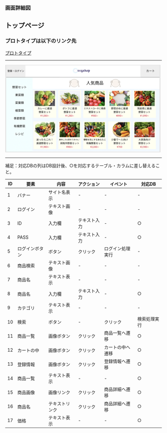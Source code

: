 ### 画面詳細図
## トップページ
### プロトタイプは以下のリンク先
[プロトタイプ](https://www.figma.com/file/2EgRnpiz4z8ARzYYjZVu5l/originalsite)
*****
<img src="img/original.png" width="500">

*****
補足：対応DBの列はDB設計後、○を対応するテーブル・カラムに差し替えること。

| ID | 要素 | 内容 | アクション | イベント | 対応DB |
|----|-----|------|--------|--------|-------|
|1   |バナー|サイト名表示|-    |-       |-      |
|2   |ログイン|テキスト画像|-   |-       |-      |
|3   |ID|入力欄|テキスト入力   |-       |○     |
|4   |PASS|入力欄|テキスト入力 |-       |○     |
|5   |ログインボタン|ボタン|クリック|ログイン処理実行|- |
|6   |商品検索|テキスト画像|-   |-       |-      |
|7   |商品名|テキスト表示|-    |-       |-      |
|8   |商品名|入力欄|テキスト入力|-       |○      |
|9   |カテゴリ|テキスト表示|-   |-       |-      |
|10  |検索|ボタン|-   |クリック  |検索処理実行|○　　　　　　　　　　　|
|11  |商品一覧|画像ボタン|クリック|商品一覧へ遷移|○      |
|12  |カートの中|画像ボタン|クリック|カートの中へ遷移|○      |
|13  |登録情報|画像ボタン|クリック|登録情報へ遷移|○      |
|14  |商品一覧|テキスト表示|-   |-       |○      |
|15  |商品画像|画像リンク|クリック|商品詳細へ遷移|○      |
|16  |商品名|テキストリンク|クリック|商品詳細へ遷移|○      |
|17  |価格|テキスト表示|-   |-       |○      |

